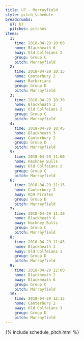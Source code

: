 ```yaml
---
title: U7 - Murrayfield
style: pitch_schedule
breadcrumbs:
  u7: U7
  pitches: pitches
items:
  1:
    time: 2018-04-29 10:00
    home: Blackheath 6
    away: Old Colfeians 2
    group: Group C
    pitch: Murrayfield
  2:
    time: 2018-04-29 10:15
    home: Canterbury 2
    away: Barbarians
    group: Group D
    pitch: Murrayfield
  3:
    time: 2018-04-29 10:30
    home: Blackheath 2
    away: Old Colfeians 2
    group: Group C
    pitch: Murrayfield
  4:
    time: 2018-04-29 10:45
    home: Blackheath 3
    away: Canterbury 2
    group: Group D
    pitch: Murrayfield
  5:
    time: 2018-04-29 11:00
    home: Hackney Bulls
    away: Old Colfeians 2
    group: Group C
    pitch: Murrayfield
  6:
    time: 2018-04-29 11:15
    home: Canterbury 2
    away: KCH Pirates
    group: Group D
    pitch: Murrayfield
  7:
    time: 2018-04-29 11:30
    home: Blackheath 6
    away: Hackney Bulls
    group: Group C
    pitch: Murrayfield
  8:
    time: 2018-04-29 11:45
    home: Blackheath 3
    away: Old Colfeians 3
    group: Group D
    pitch: Murrayfield
  9:
    time: 2018-04-29 12:00
    home: Blackheath 2
    away: Blackheath 6
    group: Group C
    pitch: Murrayfield
  10:
    time: 2018-04-29 12:15
    home: Canterbury 2
    away: Old Colfeians 3
    group: Group D
    pitch: Murrayfield
---
```


{% include schedule_pitch.html %}

